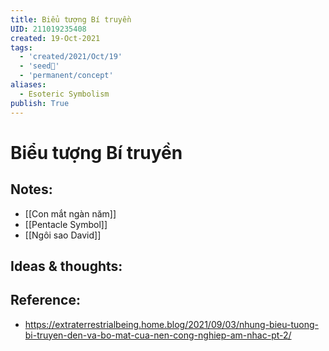```yaml
---
title: Biểu tượng Bí truyền
UID: 211019235408
created: 19-Oct-2021
tags:
  - 'created/2021/Oct/19'
  - 'seed🥜'
  - 'permanent/concept'
aliases:
  - Esoteric Symbolism
publish: True
---
```

# Biểu tượng Bí truyền

## Notes:
- [[Con mắt ngàn năm]]
- [[Pentacle Symbol]]
- [[Ngôi sao David]] 
## Ideas & thoughts:

## Reference:
- https://extraterrestrialbeing.home.blog/2021/09/03/nhung-bieu-tuong-bi-truyen-den-va-bo-mat-cua-nen-cong-nghiep-am-nhac-pt-2/